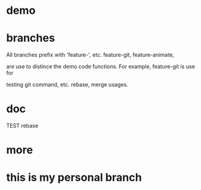 # demo

# branches

All branches prefix with 'feature-', etc. feature-git, feature-animate,

are use to distince the demo code functions. For example, feature-git is use for

testing git command, etc. rebase, merge usages.

# doc

TEST rebase 

# more
 
# this is my personal branch
